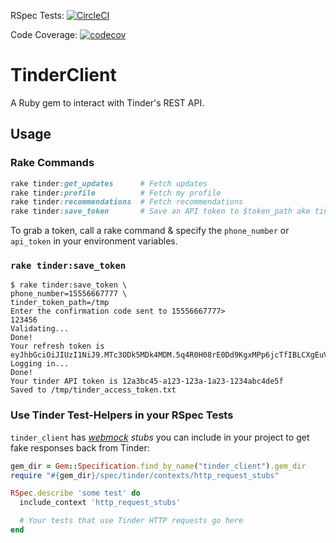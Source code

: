 RSpec Tests: [![CircleCI](https://circleci.com/gh/patrickclery/tinder_client.svg?style=svg)](https://circleci.com/gh/patrickclery/tinder_client)

Code Coverage: [![codecov](https://codecov.io/gh/patrickclery/tinder_client/branch/master/graph/badge.svg)](https://codecov.io/gh/patrickclery/tinder_client)

# TinderClient

A Ruby gem to interact with Tinder's REST API.

## Usage

### Rake Commands

```ruby
rake tinder:get_updates      # Fetch updates
rake tinder:profile          # Fetch my profile
rake tinder:recommendations  # Fetch recommendations
rake tinder:save_token       # Save an API token to $token_path ake tinder:get_updates      # Fetch updates
```

To grab a token, call a rake command & specify the `phone_number` or `api_token` in your environment variables.

### `rake tinder:save_token`

```
$ rake tinder:save_token \
phone_number=15556667777 \
tinder_token_path=/tmp
Enter the confirmation code sent to 15556667777> 
123456
Validating...
Done!
Your refresh token is eyJhbGciOiJIUzI1NiJ9.MTc3ODk5MDk4MDM.5q4R0H08rE0Dd9KgxMPp6jcTfIBLCXgEuVZfC9znJTE
Logging in...
Done!
Your tinder API token is 12a3bc45-a123-123a-1a23-1234abc4de5f
Saved to /tmp/tinder_access_token.txt
```


### Use Tinder Test-Helpers in your RSpec Tests 

`tinder_client` has _[webmock](https://github.com/bblimke/webmock) stubs_ you can include in your project to get fake responses back from Tinder:

```ruby
gem_dir = Gem::Specification.find_by_name("tinder_client").gem_dir
require "#{gem_dir}/spec/tinder/contexts/http_request_stubs"

RSpec.describe 'some test' do
  include_context 'http_request_stubs'

  # Your tests that use Tinder HTTP requests go here
end 
```
